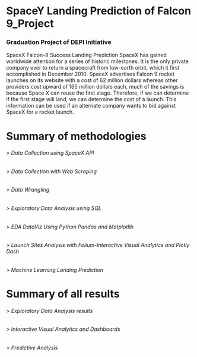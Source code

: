 # SpaceY Landing Prediction of Falcon 9_Project 
### Graduation Project of DEPI Initiative

SpaceX Falcon-9 Success Landing Prediction SpaceX has gained worldwide attention for a series of historic milestones. It is the only private company ever to return a spacecraft from low-earth orbit, which it first accomplished in December 2010. SpaceX advertises Falcon 9 rocket launches on its website with a cost of 62 million dollars whereas other providers cost upward of 165 million dollars each, much of the savings is because Space X can reuse the first stage. Therefore, if we can determine if the first stage will land, we can determine the cost of a launch. This information can be used if an alternate company wants to bid against SpaceX for a rocket launch.

# Summary of methodologies
###### > Data Collection using SpaceX API
###### > Data Collection with Web Scraping
###### > Data Wrangling
###### > Exploratory Data Analysis using SQL
###### > EDA DataViz Using Python Pandas and Matplotlib
###### > Launch Sites Analysis with Folium-Interactive Visual Analytics and Plotly Dash
###### > Machine Learning Landing Prediction

# Summary of all results
###### > Exploratory Data Analysis results
###### > Interactive Visual Analytics and Dashboards 
###### > Predictive Analysis 

